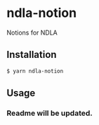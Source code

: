 # ndla-notion

Notions for NDLA

## Installation

```sh
$ yarn ndla-notion
```

## Usage

### Readme will be updated.
